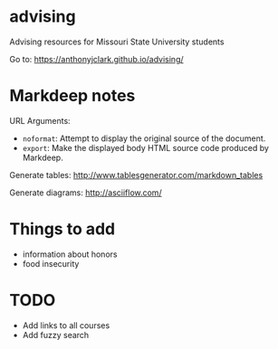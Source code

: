 # advising
Advising resources for Missouri State University students

Go to: https://anthonyjclark.github.io/advising/

# Markdeep notes

URL Arguments:

- `noformat`: Attempt to display the original source of the document.
- `export`: Make the displayed body HTML source code produced by Markdeep.

Generate tables:
http://www.tablesgenerator.com/markdown_tables

Generate diagrams:
http://asciiflow.com/

# Things to add

- information about honors
- food insecurity

# TODO

- Add links to all courses
- Add fuzzy search
